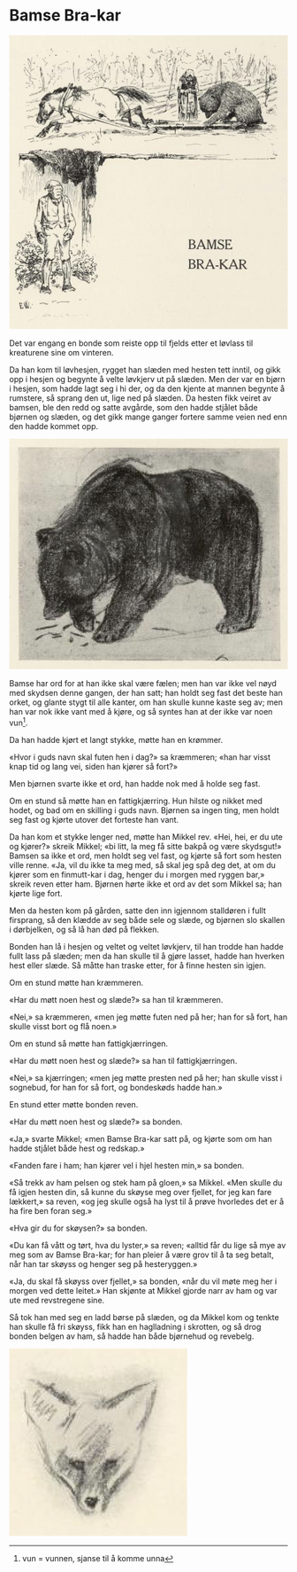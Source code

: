 # Bamse Bra-kar

![Bamse 1](./bb1.png)

Det var engang en bonde som reiste opp til fjelds etter et løvlass til kreaturene sine om vinteren.

Da han kom til løvhesjen, rygget han slæden med hesten tett inntil, og gikk opp i hesjen og begynte å velte løvkjerv ut på slæden. Men der var en bjørn i hesjen, som hadde lagt seg i hi der, og da den kjente at mannen begynte å rumstere, så sprang den ut, lige ned på slæden. Da hesten fikk veiret av bamsen, ble den redd og satte avgårde, som den hadde stjålet både bjørnen og slæden, og det gikk mange ganger fortere samme veien ned enn den hadde kommet opp.

![Bamse 2](./bb2.png)

Bamse har ord for at han ikke skal være fælen; men han var ikke vel nøyd med skydsen denne gangen, der han satt; han holdt seg fast det beste han orket, og glante stygt til alle kanter, om han skulle kunne kaste seg av; men han var nok ikke vant med å kjøre, og så syntes han at der ikke var noen vun[^1].

Da han hadde kjørt et langt stykke, møtte han en krømmer.

«Hvor i guds navn skal futen hen i dag?» sa kræmmeren; «han har visst knap tid og lang vei, siden han kjører så fort?»

Men bjørnen svarte ikke et ord, han hadde nok med å holde seg fast.

Om en stund så møtte han en fattigkjærring. Hun hilste og nikket med hodet, og bad om en skilling i guds navn. Bjørnen sa ingen ting, men holdt seg fast og kjørte utover det forteste han vant.

Da han kom et stykke lenger ned, møtte han Mikkel rev. «Hei, hei, er du ute og kjører?» skreik Mikkel; «bi litt, la meg få sitte bakpå og være skydsgut!» Bamsen sa ikke et ord, men holdt seg vel fast, og kjørte så fort som hesten ville renne. «Ja, vil du ikke ta meg med, så skal jeg spå deg det, at om du kjører som en finmutt-kar i dag, henger du i morgen med ryggen bar,» skreik reven etter ham. Bjørnen hørte ikke et ord av det som Mikkel sa; han kjørte lige fort.

Men da hesten kom på gården, satte den inn igjennom stalldøren i fullt firsprang, så den klædde av seg både sele og slæde, og bjørnen slo skallen i dørbjelken, og så lå han død på flekken.

Bonden han lå i hesjen og veltet og veltet løvkjerv, til han trodde han hadde fullt lass på slæden; men da han skulle til å gjøre lasset, hadde han hverken hest eller slæde. Så måtte han traske etter, for å finne hesten sin igjen.

Om en stund møtte han kræmmeren.

«Har du møtt noen hest og slæde?» sa han til kræmmeren.

«Nei,» sa kræmmeren, «men jeg møtte futen ned på her; han for så fort, han skulle visst bort og flå noen.»

Om en stund så møtte han fattigkjærringen.

«Har du møtt noen hest og slæde?» sa han til fattigkjærringen.

«Nei,» sa kjærringen; «men jeg møtte presten ned på her; han skulle visst i sognebud, for han for så fort, og bondeskøds hadde han.»

En stund etter møtte bonden reven.

«Har du møtt noen hest og slæde?» sa bonden.

«Ja,» svarte Mikkel; «men Bamse Bra-kar satt på, og kjørte som om han hadde stjålet både hest og redskap.»

«Fanden fare i ham; han kjører vel i hjel hesten min,» sa bonden.

«Så trekk av ham pelsen og stek ham på gloen,» sa Mikkel. «Men skulle du få igjen hesten din, så kunne du skøyse meg over fjellet, for jeg kan fare lækkert,» sa reven, «og jeg skulle også ha lyst til å prøve hvorledes det er å ha fire ben foran seg.»

«Hva gir du for skøysen?» sa bonden.

«Du kan få vått og tørt, hva du lyster,» sa reven; «alltid får du lige så mye av meg som av Bamse Bra-kar; for han pleier å være grov til å ta seg betalt, når han tar skøyss og henger seg på hesteryggen.»

«Ja, du skal få skøyss over fjellet,» sa bonden, «når du vil møte meg her i morgen ved dette leitet.» Han skjønte at Mikkel gjorde narr av ham og var ute med revstregene sine.

Så tok han med seg en ladd børse på slæden, og da Mikkel kom og tenkte han skulle få fri skøyss, fikk han en haglladning i skrotten, og så drog bonden belgen av ham, så hadde han både bjørnehud og revebelg.

![Rev](./bb3.png)

[^1]: vun = vunnen, sjanse til å komme unna

